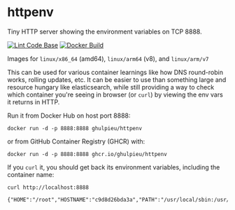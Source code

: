 # httpenv
Tiny HTTP server showing the environment variables on TCP 8888.

[![Lint Code Base](https://github.com/ghulpieu/httpenv/actions/workflows/call-super-linter.yaml/badge.svg)](https://github.com/ghulpieu/httpenv/actions/workflows/call-super-linter.yaml)
[![Docker Build](https://github.com/ghulpieu/httpenv/actions/workflows/call-docker-build.yaml/badge.svg)](https://github.com/ghulpieu/httpenv/actions/workflows/call-docker-build.yaml)


Images for `linux/x86_64` (amd64), `linux/arm64` (v8), and `linux/arm/v7`

This can be used for various container learnings like how DNS round-robin works, rolling updates, etc.
It can be easier to use than something large and resource hungary like elasticsearch, while still providing
a way to check which container you're seeing in browser (or `curl`) by viewing the env vars it returns in HTTP.

Run it from Docker Hub on host port 8888:

`docker run -d -p 8888:8888 ghulpieu/httpenv`

or from GitHub Container Registry (GHCR) with:

`docker run -d -p 8888:8888 ghcr.io/ghulpieu/httpenv`

If you `curl` it, you should get back its environment variables, including the container name:

```shell
curl http://localhost:8888

{"HOME":"/root","HOSTNAME":"c9d8d26bda3a","PATH":"/usr/local/sbin:/usr/local/bin:/usr/sbin:/usr/bin:/sbin:/bin"}```
